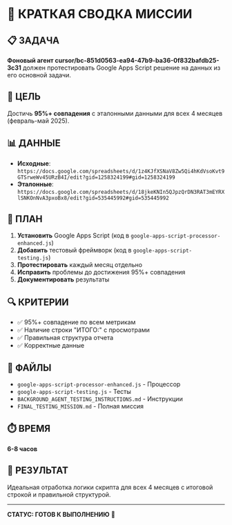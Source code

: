 # 🎯 КРАТКАЯ СВОДКА МИССИИ

## 📋 ЗАДАЧА
**Фоновый агент cursor/bc-851d0563-ea94-47b9-ba36-0f832bafdb25-3c31** должен протестировать Google Apps Script решение на данных из его основной задачи.

## 🎯 ЦЕЛЬ
Достичь **95%+ совпадения** с эталонными данными для всех 4 месяцев (февраль-май 2025).

## 📊 ДАННЫЕ
- **Исходные**: `https://docs.google.com/spreadsheets/d/1z4KJfXSNaV8Zw5Qi4hKdVsoKvt9GTSrweWv45URzB4I/edit?gid=1258324199#gid=1258324199`
- **Эталонные**: `https://docs.google.com/spreadsheets/d/18jkeKNIn5QJpzQrDN3RAT3mEYRXlSNKOnNvA3pxoBx8/edit?gid=535445992#gid=535445992`

## 🚀 ПЛАН
1. **Установить** Google Apps Script (код в `google-apps-script-processor-enhanced.js`)
2. **Добавить** тестовый фреймворк (код в `google-apps-script-testing.js`)
3. **Протестировать** каждый месяц отдельно
4. **Исправить** проблемы до достижения 95%+ совпадения
5. **Документировать** результаты

## 🔍 КРИТЕРИИ
- ✅ 95%+ совпадение по всем метрикам
- ✅ Наличие строки "ИТОГО:" с просмотрами
- ✅ Правильная структура отчета
- ✅ Корректные данные

## 📁 ФАЙЛЫ
- `google-apps-script-processor-enhanced.js` - Процессор
- `google-apps-script-testing.js` - Тесты
- `BACKGROUND_AGENT_TESTING_INSTRUCTIONS.md` - Инструкции
- `FINAL_TESTING_MISSION.md` - Полная миссия

## ⏱️ ВРЕМЯ
**6-8 часов**

## 🎯 РЕЗУЛЬТАТ
Идеальная отработка логики скрипта для всех 4 месяцев с итоговой строкой и правильной структурой.

---

**СТАТУС: ГОТОВ К ВЫПОЛНЕНИЮ** 🚀 